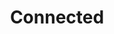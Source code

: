 ---
layout: post
title:  "Connected"
tags: "data web native visualization"
thumb: connected.jpg
desc: "A visualization of the future of the connected car"
style: last
---